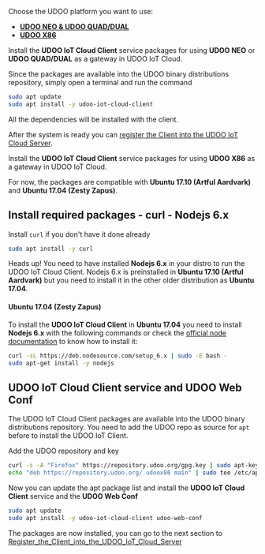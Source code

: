 Choose the UDOO platform you want to use:

<div>
 <ul id="platform-examples" class="nav nav-tabs" role="tablist">
  <li role="presentation" class="active"><a href="#arm-example" aria-controls="arm" role="tab" data-toggle="tab"><b>UDOO NEO & UDOO QUAD/DUAL</b></a></li>
  <li role="presentation"><a href="#x86-example" aria-controls="x86" role="tab" data-toggle="tab"><b>UDOO X86</b></a></li>
 </ul>

 <div class="tab-content">
  <div role="tabpanel" class="tab-pane active" id="arm-example">

Install the **UDOO IoT Cloud Client** service packages for using **UDOO NEO** or **UDOO QUAD/DUAL** as a gateway in UDOO IoT Cloud.

Since the packages are available into the UDOO binary distributions repository, simply open a terminal and run the command

```bash
sudo apt update
sudo apt install -y udoo-iot-cloud-client
```

All the dependencies will be installed with the client.  

After the system is ready you can [register the Client into the UDOO IoT Cloud Server](!Client_Registration/Register_the_Client_into_the_UDOO_IoT_Cloud_Server).  

  </div>
  <div role="tabpanel" class="tab-pane" id="x86-example">

Install the **UDOO IoT Cloud Client** service packages for using **UDOO X86** as a gateway in UDOO IoT Cloud.

For now, the packages are compatible with **Ubuntu 17.10 (Artful Aardvark)** and **Ubuntu 17.04 (Zesty Zapus)**.

## Install required packages - curl - Nodejs 6.x

Install `curl` if you don't have it done already

```bash
sudo apt install -y curl
```

<span class="label label-warning">Heads up!</span> You need to have installed **Nodejs 6.x** in your distro to run the UDOO IoT Cloud Client. Nodejs 6.x is preinstalled in **Ubuntu 17.10 (Artful Aardvark)** but you need to install it in the other older distribution as **Ubuntu 17.04**.

#### Ubuntu 17.04 (Zesty Zapus)

To install the **UDOO IoT Cloud Client** in **Ubuntu 17.04** you need to install **Nodejs 6.x** with the following commands or check the [official node documentation](https://nodejs.org/en/download/package-manager/#debian-and-ubuntu-based-linux-distributions) to know how to install it:

```bash
curl -sL https://deb.nodesource.com/setup_6.x | sudo -E bash -
sudo apt-get install -y nodejs
```

## UDOO IoT Cloud Client service and UDOO Web Conf

The UDOO IoT Cloud Client packages are available into the UDOO binary distributions repository.
You need to add the UDOO repo as source for `apt` before to install the UDOO IoT Client.

Add the UDOO repository and key

```bash
curl -s -A "Firefox" https://repository.udoo.org/gpg.key | sudo apt-key add -
echo "deb https://repository.udoo.org/ udoox86 main" | sudo tee /etc/apt/sources.list.d/udoo.list
```

Now you can update the apt package list and install the **UDOO IoT Cloud Client** service and the **UDOO Web Conf**

```bash
sudo apt update
sudo apt install -y udoo-iot-cloud-client udoo-web-conf
```

The packages are now installed, you can go to the next section to [Register_the_Client_into_the_UDOO_IoT_Cloud_Server](!Client_Registration/Register_the_Client_into_the_UDOO_IoT_Cloud_Server)

  </div>
</div>
<script>
$('#platform-examples a').click(function (e) {
  e.preventDefault()
  $(this).tab('show')
})
</script>
